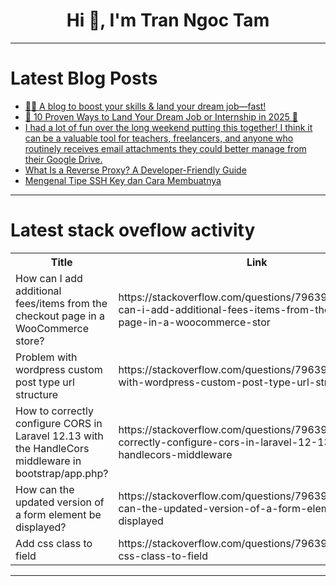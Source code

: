 <h1 align="center">Hi 👋, I'm Tran Ngoc Tam</h1>

---

# Latest Blog Posts 
<!-- BLOG-POST-LIST:START -->
- [💼✨ A blog to boost your skills &amp; land your dream job—fast!](https://dev.to/lokesh_singh/a-blog-to-boost-your-skills-land-your-dream-job-fast-23dd)
- [🚀 10 Proven Ways to Land Your Dream Job or Internship in 2025 💼](https://dev.to/lokesh_singh/10-proven-ways-to-land-your-dream-job-or-internship-in-2025-17p5)
- [I had a lot of fun over the long weekend putting this together! I think it can be a valuable tool for teachers, freelancers, and anyone who routinely receives email attachments they could better manage from their Google Drive.](https://dev.to/mrmemory/i-had-a-lot-of-fun-over-the-long-weekend-putting-this-together-i-think-it-can-be-a-valuable-tool-1nh9)
- [What Is a Reverse Proxy? A Developer-Friendly Guide](https://dev.to/sharon_42e16b8da44dabde6d/what-is-a-reverse-proxy-a-developer-friendly-guide-o4p)
- [Mengenal Tipe SSH Key dan Cara Membuatnya](https://dev.to/naandan/mengenal-tipe-ssh-key-dan-cara-membuatnya-47ek)
<!-- BLOG-POST-LIST:END -->

---

# Latest stack oveflow activity
<table>
  <tr><th>Title</th><th>Link</th></tr>
  <!-- STACKOVERFLOW:START --><tr><td>How can I add additional fees/items from the checkout page in a WooCommerce store?</td><td>https://stackoverflow.com/questions/79639683/how-can-i-add-additional-fees-items-from-the-checkout-page-in-a-woocommerce-stor</td></tr><tr><td>Problem with wordpress custom post type url structure</td><td>https://stackoverflow.com/questions/79639601/problem-with-wordpress-custom-post-type-url-structure</td></tr><tr><td>How to correctly configure CORS in Laravel 12.13 with the HandleCors middleware in bootstrap/app.php?</td><td>https://stackoverflow.com/questions/79639332/how-to-correctly-configure-cors-in-laravel-12-13-with-the-handlecors-middleware</td></tr><tr><td>How can the updated version of a form element be displayed?</td><td>https://stackoverflow.com/questions/79639307/how-can-the-updated-version-of-a-form-element-be-displayed</td></tr><tr><td>Add css class to field</td><td>https://stackoverflow.com/questions/79639298/add-css-class-to-field</td></tr><!-- STACKOVERFLOW:END -->
</table>

---


